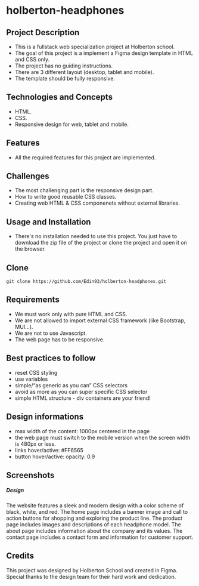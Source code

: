 # holberton-headphones


## Project Description

- This is a fullstack web specialization project at Holberton school.
- The goal of this project is a implement a Figma design template in HTML and CSS only.
- The project has no guiding instructions.
- There are 3 different layout (desktop, tablet and mobile).
- The template should be fully responsive.

## Technologies and Concepts

- HTML.
- CSS.
- Responsive design for web, tablet and mobile.

## Features

- All the required features for this project are implemented.

## Challenges

- The most challenging part is the responsive design part.
- How to write good reusable CSS classes.
- Creating web HTML & CSS componenets without external libraries.

## Usage and Installation

- There's no installation needed to use this project. You just have to download the zip file of the project or clone the project and open it on the browser.

## Clone

`git clone https://github.com/Edin93/holberton-headphones.git`

## Requirements

- We must work only with pure HTML and CSS.
- We are not allowed to import external CSS framework (like Bootstrap, MUI...).
- We are not to use Javascript.
- The web page has to be responsive.

## Best practices to follow

- reset CSS styling
- use variables
- simple/“as generic as you can” CSS selectors
- avoid as more as you can super specific CSS selector
- simple HTML structure - div containers are your friend!

## Design informations

- max width of the content: 1000px centered in the page
- the web page must switch to the mobile version when the screen width is 480px or less.
- links hover/active: #FF6565
- button hover/active: opacity: 0.9

## Screenshots

##### Design

The website features a sleek and modern design with a color scheme of black, white, and red. The home page includes a banner image and call to action buttons for shopping and exploring the product line. The product page includes images and descriptions of each headphone model. The about page includes information about the company and its values. The contact page includes a contact form and information for customer support.

## Credits

This project was designed by Holberton School and created in Figma. Special thanks to the design team for their hard work and dedication.
